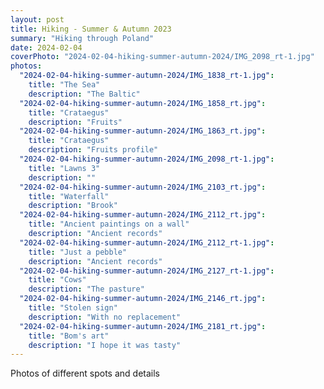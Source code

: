 ```yaml
---
layout: post
title: Hiking - Summer & Autumn 2023
summary: "Hiking through Poland"
date: 2024-02-04
coverPhoto: "2024-02-04-hiking-summer-autumn-2024/IMG_2098_rt-1.jpg"
photos:
  "2024-02-04-hiking-summer-autumn-2024/IMG_1838_rt-1.jpg":
    title: "The Sea"
    description: "The Baltic"
  "2024-02-04-hiking-summer-autumn-2024/IMG_1858_rt.jpg":
    title: "Crataegus"
    description: "Fruits"
  "2024-02-04-hiking-summer-autumn-2024/IMG_1863_rt.jpg":
    title: "Crataegus"
    description: "Fruits profile"
  "2024-02-04-hiking-summer-autumn-2024/IMG_2098_rt-1.jpg":
    title: "Lawns 3"
    description: ""
  "2024-02-04-hiking-summer-autumn-2024/IMG_2103_rt.jpg":
    title: "Waterfall"
    description: "Brook"
  "2024-02-04-hiking-summer-autumn-2024/IMG_2112_rt.jpg":
    title: "Ancient paintings on a wall"
    description: "Ancient records"
  "2024-02-04-hiking-summer-autumn-2024/IMG_2112_rt-1.jpg":
    title: "Just a pebble"
    description: "Ancient records"
  "2024-02-04-hiking-summer-autumn-2024/IMG_2127_rt-1.jpg":
    title: "Cows"
    description: "The pasture"
  "2024-02-04-hiking-summer-autumn-2024/IMG_2146_rt.jpg":
    title: "Stolen sign"
    description: "With no replacement"
  "2024-02-04-hiking-summer-autumn-2024/IMG_2181_rt.jpg":
    title: "Bom's art"
    description: "I hope it was tasty"
---
```


Photos of different spots and details
